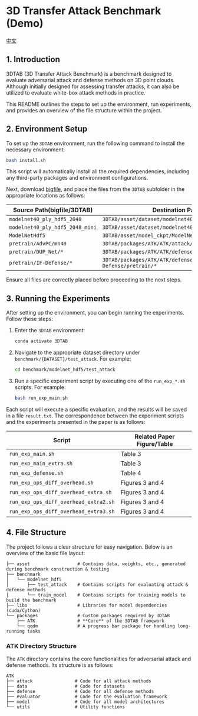 # 3D Transfer Attack Benchmark (Demo)

[中文](https://github.com/the-full/OPS/blob/main/3DTAB/README_zh.md)

## 1. Introduction

3DTAB (3D Transfer Attack Benchmark) is a benchmark designed to evaluate adversarial attack and defense methods on 3D point clouds. Although initially designed for assessing transfer attacks, it can also be utilized to evaluate white-box attack methods in practice.

This README outlines the steps to set up the environment, run experiments, and provides an overview of the file structure within the project.

## 2. Environment Setup

To set up the `3DTAB` environment, run the following command to install the necessary environment:

```bash
bash install.sh
```

This script will automatically install all the required dependencies, including any third-party packages and environment configurations.

Next, download [bigfile](https://drive.google.com/file/d/1-npsCNCYf3j_URhTqQSnnWMjMRirkg8U/view?usp=drive_link), and place the files from the `3DTAB` subfolder in the appropriate locations as follows:

| Source Path(bigfile/3DTAB)             | Destination Path                                                                                    |
|----------------------------------------|-----------------------------------------------------------------------------------------------------|
| `modelnet40_ply_hdf5_2048`             | `3DTAB/asset/dataset/modelnet40_ply_hdf5_2048`                                                      |
| `modelnet40_ply_hdf5_2048_mini`        | `3DTAB/asset/dataset/modelnet40_ply_hdf5_2048_mini`                                                 |
| `ModelNetHdf5`                         | `3DTAB/asset/model_ckpt/ModelNetHdf5`                                                               |
| `pretrain/AdvPC/mn40`                  | `3DTAB/packages/ATK/ATK/attack/AdvPC/pretrain/mn40`                                                 |
| `pretrain/DUP_Net/*`                   | `3DTAB/packages/ATK/ATK/defense/DUP_Net/pretrain/*`                                               |
| `pretrain/IF-Defense/*`                | `3DTAB/packages/ATK/ATK/defense/IF-Defense/pretrain/*`                                            |

Ensure all files are correctly placed before proceeding to the next steps.

## 3. Running the Experiments

After setting up the environment, you can begin running the experiments. Follow these steps:

1. Enter the `3DTAB` environment:

   ```bash  
   conda activate 3DTAB 
   ```

2. Navigate to the appropriate dataset directory under `benchmark/{DATASET}/test_attack`. For example:

   ```bash
   cd benchmark/modelnet_hdf5/test_attack
   ```

3. Run a specific experiment script by executing one of the `run_exp_*.sh` scripts. For example:

   ```bash
   bash run_exp_main.sh
   ```

Each script will execute a specific evaluation, and the results will be saved in a file `result.txt`. The correspondence between the experiment scripts and the experiments presented in the paper is as follows:

| Script                               | Related Paper Figure/Table          |
|--------------------------------------|-----------------------------------------------|
| `run_exp_main.sh`                    | Table 3                                       |
| `run_exp_main_extra.sh`              | Table 3                                       |
| `run_exp_defense.sh`                 | Table 4                                       |
| `run_exp_ops_diff_overhead.sh`       | Figures 3 and 4                               |
| `run_exp_ops_diff_overhead_extra.sh` | Figures 3 and 4                               |
| `run_exp_ops_diff_overhead_extra2.sh`| Figures 3 and 4                               |
| `run_exp_ops_diff_overhead_extra3.sh`| Figures 3 and 4                               |

## 4. File Structure

The project follows a clear structure for easy navigation. Below is an overview of the basic file layout:

```
├── asset                  # Contains data, weights, etc., generated during benchmark construction & testing
├── benchmark
│   └── modelnet_hdf5
│       ├── test_attack    # Contains scripts for evaluating attack & defense methods
│       └── train_model    # Contains scripts for training models to build the benchmark
├── libs                   # Libraries for model dependencies (cuda/Cython)
└── packages               # Custom packages required by 3DTAB
    ├── ATK                # **Core** of the 3DTAB framework
    └── qqdm               # A progress bar package for handling long-running tasks
```

### ATK Directory Structure

The `ATK` directory contains the core functionalities for adversarial attack and defense methods. Its structure is as follows:

```
ATK
├── attack                # Code for all attack methods
├── data                  # Code for datasets
├── defense               # Code for all defense methods
├── evaluator             # Code for the evaluation framework
├── model                 # Code for all model architectures
└── utils                 # Utility functions
```
